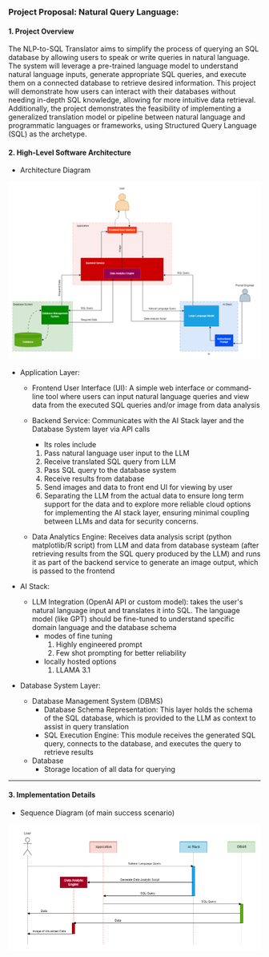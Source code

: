 ### Project Proposal: Natural Query Language: 

#### 1. Project Overview
The NLP-to-SQL Translator aims to simplify the process of querying an SQL database by allowing users to speak or write queries in natural language. The system will leverage a pre-trained language model to understand natural language inputs, generate appropriate SQL queries, and execute them on a connected database to retrieve desired information. This project will demonstrate how users can interact with their databases without needing in-depth SQL knowledge, allowing for more intuitive data retrieval. Additionally, the project demonstrates the feasibility of implementing a generalized translation model or pipeline between natural language and programmatic languages or frameworks, using Structured Query Language (SQL) as the archetype.

#### 2. High-Level Software Architecture

- Architecture Diagram

![Alt text](/docs/Architecture.png)


- Application Layer:
  - Frontend User Interface (UI): A simple web interface or command-line tool where users can input natural language queries and view data from the executed SQL queries and/or image from data analysis
  - Backend Service: Communicates with the AI Stack layer and the Database System layer via API calls
    - Its roles include
    1. Pass natural language user input to the LLM
    2. Receive translated SQL query from LLM
    3. Pass SQL query to the database system
    4. Receive results from database
    5. Send images and data to front end UI for viewing by user
    6. Separating the LLM from the actual data to ensure long term support for the data and to explore more reliable cloud options for implementing the AI stack layer, ensuring minimal coupling between LLMs and data for security concerns.

  - Data Analytics Engine: Receives data analysis script (python matplotlib/R script) from LLM and data from database systeam (after retrieving results from the SQL query produced by the LLM) and runs it as part of the backend service to generate an image output, which is passed to the frontend

- AI Stack:
  - LLM Integration (OpenAI API or custom model): takes the user's natural language input and translates it into SQL. The language model (like GPT) should be fine-tuned to understand specific domain language and the database schema
    - modes of fine tuning
      1. Highly engineered prompt
      2. Few shot prompting for better reliability
    - locally hosted options
      1. LLAMA 3.1

- Database System Layer:
  - Database Management System (DBMS)
    - Database Schema Representation: This layer holds the schema of the SQL database, which is provided to the LLM as context to assist in query translation
    - SQL Execution Engine: This module receives the generated SQL query, connects to the database, and executes the query to retrieve results
  - Database
    - Storage location of all data for querying


---

#### 3. Implementation Details

- Sequence Diagram (of main success scenario)

![Alt text](/docs/SequenceDiagram.png)
